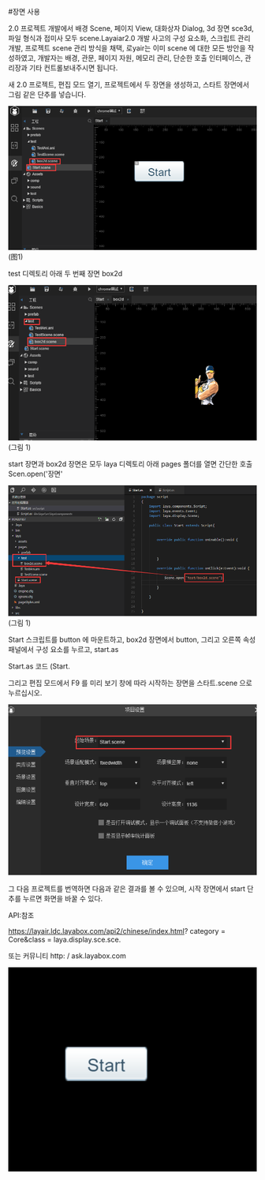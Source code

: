#장면 사용

2.0 프로젝트 개발에서 배경 Scene, 페이지 View, 대화상자 Dialog, 3d 장면 sce3d, 파일 형식과 접미사 모두 scene.Layaiar2.0 개발 사고의 구성 요소화, 스크립트 관리 개발, 프로젝트 scene 관리 방식을 채택, 로yair는 이미 scene 에 대한 모든 방안을 작성하였고, 개발자는 배경, 관문, 페이지 자원, 메모리 관리, 단순한 호출 인터페이스, 관리장과 기타 컨트롤보내주시면 됩니다.



새 2.0 프로젝트, 편집 모드 열기, 프로젝트에서 두 장면을 생성하고, 스타트 장면에서 그림 같은 단추를 넣습니다.



![1](img\1.png)(图1)




test 디렉토리 아래 두 번째 장면 box2d

![1](img\2.png)(그림 1)

start 장면과 box2d 장면은 모두 laya 디렉토리 아래 pages 폴더를 열면 간단한 호출 Scen.open('장면'

![1](img\3.png)(그림 1)

Start 스크립트를 button 에 마운트하고, box2d 장면에서 button, 그리고 오른쪽 속성 패널에서 구성 요소를 누르고, start.as

Start.as 코드 (Start.

그리고 편집 모드에서 F9 를 미리 보기 창에 따라 시작하는 장면을 스타트.scene 으로 누르십시오.

![1](img\4.png)



그 다음 프로젝트를 번역하면 다음과 같은 결과를 볼 수 있으며, 시작 장면에서 start 단추를 누르면 화면을 바꿀 수 있다.

API:참조

https://layair.ldc.layabox.com/api2/chinese/index.html? category = Core&class = laya.display.sce.sce.

또는 커뮤니티 http: / ask.layabox.com

![1](img\ide.gif)